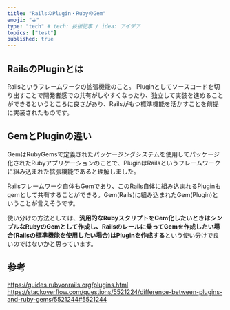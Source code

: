 ```yaml
---
title: "RailsのPlugin・RubyのGem"
emoji: "⛳"
type: "tech" # tech: 技術記事 / idea: アイデア
topics: ["test"]
published: true
---
```


## RailsのPluginとは
Railsというフレームワークの拡張機能のこと。
Pluginとしてソースコードを切り出すことで開発者感での共有がしやすくなったり、独立して実装を進めることができるというところに良さがあり、Railsがもつ標準機能を活かすことを前提に実装されたものです。

## GemとPluginの違い
GemはRubyGemsで定義されたパッケージングシステムを使用してパッケージ化されたRubyアプリケーションのことで、PluginはRailsというフレームワークに組み込まれた拡張機能であると理解しました。

Railsフレームワーク自体もGemであり、このRails自体に組み込まれるPluginもgemとして共有することができる。Gem(Rails)に組み込まれたGem(Plugin)ということが言えそうです。

使い分けの方法としては、**汎用的なRubyスクリプトをGem化したいときはシンプルなRubyのGemとして作成し、Railsのレールに乗ってGemを作成したい場合(Railsの標準機能を使用したい場合)はPluginを作成する**という使い分けで良いのではないかと思っています。

## 参考
https://guides.rubyonrails.org/plugins.html
https://stackoverflow.com/questions/5521224/difference-between-plugins-and-ruby-gems/5521244#5521244
